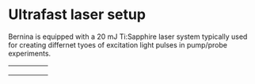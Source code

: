 # Ultrafast laser setup
Bernina is equipped with a 20 mJ Ti:Sapphire laser system typically used for creating differnet tyoes of excitation light pulses in pump/probe experiments.




|   |   |   |   |   |
|---|---|---|---|---|
|   |   |   |   |   |
|   |   |   |   |   |
|   |   |   |   |   |